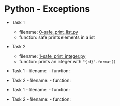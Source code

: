 # Python - Exceptions

- Task 1
	- filename: [0-safe_print_list.py](./0-safe_print_list.py) 
	- function: safe prints elements in a list 

- Task 2
	- filename: [1-safe_print_integer.py](./1-safe_print_integer.py)
	- function: prints an integer with `"{:d}".format()`
- Task 1
        - filename: []()
        - function: 

- Task 2
        - filename: []()
        - function: 
- Task 1
        - filename: []()
        - function: 

- Task 2
        - filename: []()
        - function: 
